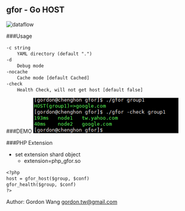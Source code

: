 gfor - Go HOST
------------
![dataflow](gfor.png)

###Usage
```
-c string
    YAML directory (default ".")
-d    
    Debug mode
-nocache
    Cache mode [default Cached]
-check
    Health Check, will not get host [default false]
```
###DEMO
![demo](gfor_demo.gif)

###PHP Extension
- set extension shard object
   - extension=php_gfor.so
```
<?php
host = gfor_host($group, $conf)
gfor_health($group, $conf)
?>
```

Author: Gordon Wang <gordon.tw@gmail.com>
